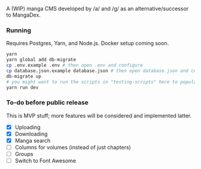 A (WIP) manga CMS developed by /a/ and /g/ as an alternative/successor to MangaDex.

### Running
Requires Postgres, Yarn, and Node.js. Docker setup coming soon.

```sh
yarn
yarn global add db-migrate
cp .env.example .env # then open .env and configure
cp database.json.example database.json # then open database.json and configure
db-migrate up
# you might want to run the scripts in "testing-scripts" here to populate the database
yarn run dev
```

### To-do before public release
This is MVP stuff; more features will be considered and implemented latter.

- [x] Uploading
- [x] Downloading
- [x] Manga search
- [ ] Columns for volumes (instead of just chapters)
- [ ] Groups
- [ ] Switch to Font Awesome